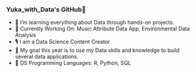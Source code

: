 ### Yuka_with_Data's GitHub👋
- 🔭 I’m learning everything about Data through hands-on projects.
- 🌱 Currently Working On: Music Attribute Data App, Environmental Data Analysis
- 🎙️ I am a Data Science Content Creator
- 🥅 My goal this year is to use my Data skills and knowledge to build several data applications.
- 🤖 DS Programming Languages: R, Python, SQL
